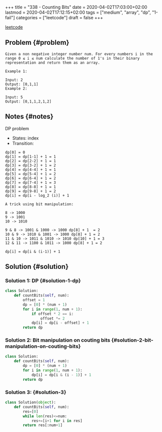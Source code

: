 +++
title = "338 - Counting Bits"
date = 2020-04-02T17:03:00+02:00
lastmod = 2020-04-02T17:12:15+02:00
tags = ["medium", "array", "dp", "1-fail"]
categories = ["leetcode"]
draft = false
+++

[leetcode](https://leetcode.com/problems/counting-bits/)


## Problem {#problem}

```text
Given a non negative integer number num. For every numbers i in the range 0 ≤ i ≤ num calculate the number of 1's in their binary representation and return them as an array.

Example 1:

Input: 2
Output: [0,1,1]
Example 2:

Input: 5
Output: [0,1,1,2,1,2]
```


## Notes {#notes}

DP problem

-   States: index
-   Transition:

<!--listend-->

```text
dp[0] = 0
dp[1] = dp[1-1] + 1 = 1
dp[2] = dp[2-2] + 1 = 1
dp[3] = dp[3-2] + 1 = 2
dp[4] = dp[4-4] + 1 = 1
dp[5] = dp[5-4] + 1 = 2
dp[6] = dp[6-4] + 1 = 2
dp[7] = dp[7-4] + 1 = 3
dp[8] = dp[8-8] + 1 = 1
dp[9] = dp[9-8] + 1 = 2
dp[i] = dp[i - log_2 (i)] + 1

A trick using bit manipulation:

8 -> 1000
9 -> 1001
10 -> 1010

9 & 8 -> 1001 & 1000 -> 1000 dp[8] + 1  = 2
10 & 9 -> 1010 & 1001 -> 1000 dp[8] + 1 = 2
11 & 10 -> 1011 & 1010 -> 1010 dp[10] + 1 = 3
12 & 11 -> 1100 & 1011 -> 1000 dp[8] + 1 = 2

dp[i] = dp[i & (i-1)] + 1
```


## Solution {#solution}


### Solution 1: DP {#solution-1-dp}

```python
class Solution:
    def countBits(self, num):
        offset = 1
        dp = [0] * (num + 1)
        for i in range(1, num + 1):
            if offset * 2 == i:
                offset *= 2
            dp[i] = dp[i - offset] + 1
        return dp
```


### Solution 2: Bit manipulation on couting bits {#solution-2-bit-manipulation-on-couting-bits}

```python
class Solution:
    def countBits(self, num):
        dp = [0] * (num + 1)
        for i in range(1, num + 1):
            dp[i] = dp[i & (i - 1)] + 1
        return dp
```


### Solution 3: {#solution-3}

```python
class Solution(object):
    def countBits(self, num):
        res=[0]
        while len(res)<=num:
            res+=[i+1 for i in res]
        return res[:num+1]
```
